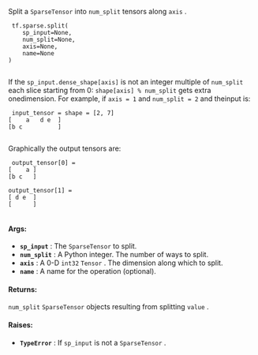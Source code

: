 Split a  `SparseTensor`  into  `num_split`  tensors along  `axis` .

```
 tf.sparse.split(
    sp_input=None,
    num_split=None,
    axis=None,
    name=None
)
 
```

If the  `sp_input.dense_shape[axis]`  is not an integer multiple of  `num_split` each slice starting from 0: `shape[axis] % num_split`  gets extra onedimension. For example, if  `axis = 1`  and  `num_split = 2`  and theinput is:

```
 input_tensor = shape = [2, 7]
[    a   d e  ]
[b c          ]
 
```

Graphically the output tensors are:

```
 output_tensor[0] =
[    a ]
[b c   ]

output_tensor[1] =
[ d e  ]
[      ]
 
```

#### Args:
- **`sp_input`** : The  `SparseTensor`  to split.
- **`num_split`** : A Python integer. The number of ways to split.
- **`axis`** : A 0-D  `int32`   `Tensor` . The dimension along which to split.
- **`name`** : A name for the operation (optional).


#### Returns:
 `num_split`   `SparseTensor`  objects resulting from splitting  `value` .

#### Raises:
- **`TypeError`** : If  `sp_input`  is not a  `SparseTensor` .
